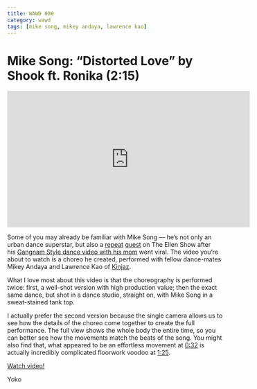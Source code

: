 ```yaml
---
title: WAWD 000
category: wawd
tags: [mike song, mikey andaya, lawrence kao]
---
```


# Mike Song: “Distorted Love” by Shook ft. Ronika (2:15)

<iframe width="560" height="315" src="https://www.youtube.com/embed/-qPUsvKlruw" frameborder="0" allow="accelerometer; autoplay; encrypted-media; gyroscope; picture-in-picture" allowfullscreen></iframe>
 
<p><span style="font-size:14px">Some of you may already be familiar with Mike Song — he’s not only an urban dance superstar, but also a&nbsp;<a href="http://www.youtube.com/watch?v=rr5Z0SHBNvo">repeat</a>&nbsp;<a href="http://www.youtube.com/watch?v=CWAfVQBOLvY">guest</a>&nbsp;on The Ellen Show after his&nbsp;<a href="http://www.youtube.com/watch?v=HDJXgiUe_EM">Gangnam Style dance video with his mom</a>&nbsp;went viral. The video you’re about to watch is a choreo he created, performed with fellow dance-mates Mikey Andaya and Lawrence Kao of&nbsp;<a href="https://www.facebook.com/kinjaz">Kinjaz</a>.&nbsp;</span></p><p><span style="font-size:14px">What I love most about this video is that the choreography is performed twice: first, a well-shot version with high production value; then the&nbsp;exact same dance, but shot in a dance studio, straight on, with Mike Song in a sweat-stained tank top.</span></p><p><span style="font-size:14px">I actually prefer the second version because the single camera allows us to see how the details of the choreo come together to create the full performance. The full view shows the whole body the entire time, so you can better see how the movements match the beats of the song. You might also find that, what appeared to be an effortless movement at&nbsp;<a href="http://youtu.be/-qPUsvKlruw?t=32s">0:32</a>&nbsp;is actually incredibly complicated floorwork voodoo at&nbsp;<a href="http://youtu.be/-qPUsvKlruw?t=1m25s">1:25</a>.</span></p><p><a href="http://www.youtube.com/watch?v=-qPUsvKlruw">Watch video!</a></p><p><span style="font-size:14px">Yoko</span></p>